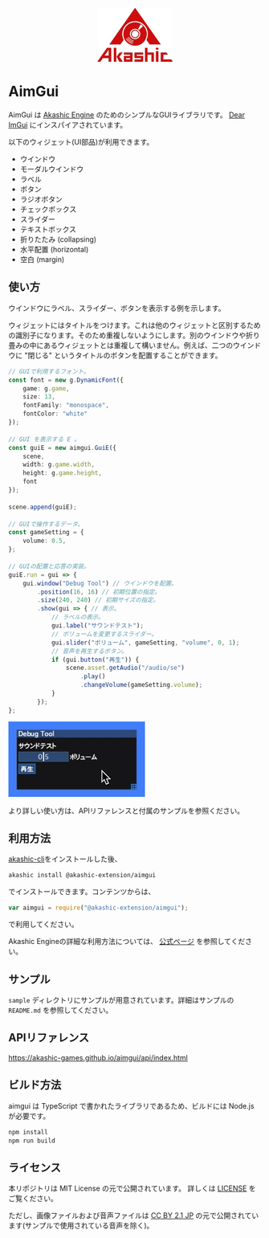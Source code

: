 <p align="center">
<img src="https://raw.githubusercontent.com/akashic-games/aimgui/main/img/akashic.png"/>
</p>

# AimGui

AimGui は [Akashic Engine](https://akashic-games.github.io/) のためのシンプルなGUIライブラリです。 [Dear ImGui](https://github.com/ocornut/imgui) にインスパイアされています。

以下のウィジェット(UI部品)が利用できます。

- ウインドウ
- モーダルウインドウ
- ラベル
- ボタン
- ラジオボタン
- チェックボックス
- スライダー
- テキストボックス
- 折りたたみ (collapsing)
- 水平配置 (horizontal)
- 空白 (margin)

## 使い方

ウインドウにラベル、スライダー、ボタンを表示する例を示します。

ウィジェットにはタイトルをつけます。これは他のウィジェットと区別するための識別子になります。そのため重複しないようにします。別のウインドウや折り畳みの中にあるウィジェットとは重複して構いません。例えば、二つのウインドウに "閉じる" というタイトルのボタンを配置することができます。

```typescript
// GUIで利用するフォント。
const font = new g.DynamicFont({
    game: g.game,
    size: 13,
    fontFamily: "monospace",
    fontColor: "white"
});

// GUI を表示する E 。
const guiE = new aimgui.GuiE({
    scene,
    width: g.game.width,
    height: g.game.height,
    font
});

scene.append(guiE);

// GUIで操作するデータ。
const gameSetting = {
    volume: 0.5,
};

// GUIの配置と応答の実装。
guiE.run = gui => {
    gui.window("Debug Tool") // ウインドウを配置。
        .position(16, 16) // 初期位置の指定。
        .size(240, 240) // 初期サイズの指定。
        .show(gui => { // 表示。
            // ラベルの表示。
            gui.label("サウンドテスト");
            // ボリュームを変更するスライダー。
            gui.slider("ボリューム", gameSetting, "volume", 0, 1);
            // 音声を再生するボタン。
            if (gui.button("再生")) {
                scene.asset.getAudio("/audio/se")
                    .play()
                    .changeVolume(gameSetting.volume);
            }
        });
};
```

![Debug Tool ウインドウ](https://raw.githubusercontent.com/akashic-games/aimgui/main/img/sample.gif "サンプル")

より詳しい使い方は、APIリファレンスと付属のサンプルを参照ください。

## 利用方法

[akashic-cli](https://github.com/akashic-games/akashic-cli)をインストールした後、

```sh
akashic install @akashic-extension/aimgui
```

でインストールできます。コンテンツからは、

```javascript
var aimgui = require("@akashic-extension/aimgui");
```

で利用してください。

Akashic Engineの詳細な利用方法については、 [公式ページ](https://akashic-games.github.io/) を参照してください。

## サンプル

`sample` ディレクトリにサンプルが用意されています。詳細はサンプルの `README.md` を参照してください。

## APIリファレンス

https://akashic-games.github.io/aimgui/api/index.html

## ビルド方法

aimgui は TypeScript で書かれたライブラリであるため、ビルドには Node.js が必要です。

```sh
npm install
npm run build
```

## ライセンス

本リポジトリは MIT License の元で公開されています。
詳しくは [LICENSE](./LICENSE) をご覧ください。

ただし、画像ファイルおよび音声ファイルは
[CC BY 2.1 JP](https://creativecommons.org/licenses/by/2.1/jp/) の元で公開されています(サンプルで使用されている音声を除く)。
